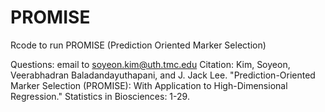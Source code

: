 # PROMISE
Rcode to run PROMISE (Prediction Oriented Marker Selection)

Questions: email to soyeon.kim@uth.tmc.edu
Citation: Kim, Soyeon, Veerabhadran Baladandayuthapani, and J. Jack Lee. "Prediction-Oriented Marker Selection (PROMISE): With Application to High-Dimensional Regression." Statistics in Biosciences: 1-29.
